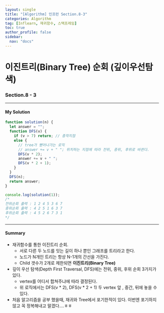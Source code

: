 ```yaml
---
layout: single
title: "[Algorithm] 인프런 Section.8-3"
categories: Algorithm
tag: [Inflearn, 재귀함수, 스택프레임]
toc: true
author_profile: false
sidebar:
  nav: "docs"
---
```


# 이진트리(Binary Tree) 순회 (깊이우선탐색) 

### Section.8 - 3

---

#### My Solution

```javascript
function solution(n) {
  let answer = "";
  function DFS(v) {
    if (v > 7) return; // 종착지점
    else {
      // tree가 뻗어나가는 로직
      // answer += v + " "; 위치하는 지점에 따라 전위, 중위, 후위로 바뀐다.
      DFS(v * 2);
      answer += v + " ";
      DFS(v * 2 + 1);
    }
  }
  DFS(n);
  return answer;
}

console.log(solution(1));
/*
전위순회 출력 : 1 2 4 5 3 6 7
중위순회 출력 : 4 2 5 1 6 3 7
후위순회 출력 : 4 5 2 6 7 3 1
*/
```

---

#### Summary

- 재귀함수를 통한 이진트리 순회.
  - 서로 다른 두 노드를 잇는 길이 하나 뿐인 그래프를 트리라고 한다.
  - 노드가 N개인 트리는 항상 N-1개의 간선을 가진다.
  - Child 갯수가 2개로 제한되면 **이진트리(Binary Tree)**
- 깊이 우선 탐색(Depth First Traversal, DFS)에는 전위, 중위, 후위 순회 3가지가 있다.
  - vertex를 어디서 합쳐주냐에 따라 결정된다.
  - 위 로직에서는 DFS(v * 2), DFS(v * 2 + 1) 두 vertex 앞 , 중간, 뒤에 놓을 수 있다.
- 처음 알고리즘을 공부 했을때, 재귀와 Tree에서 포기한적이 있다. 이번엔 포기하지않고 꼭 정복해내고 말겠다....ㅎㅎ
